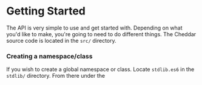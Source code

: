 # Getting Started

The API is very simple to use and get started with. Depending on what you'd like to make, you're going to need to do different things. The Cheddar source code is located in the `src/` directory.

### Creating a namespace/class

If you wish to create a global namespace or class. Locate `stdlib.es6` in the `stdlib/` directory. From there under the 